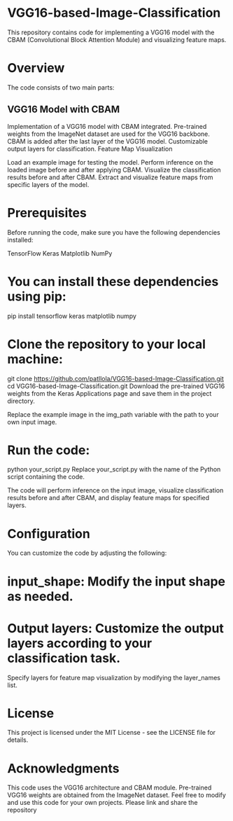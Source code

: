 # VGG16-based-Image-Classification
This repository contains code for implementing a VGG16 model with the CBAM (Convolutional Block Attention Module) and visualizing feature maps.

# Overview
The code consists of two main parts:

## VGG16 Model with CBAM

Implementation of a VGG16 model with CBAM integrated.
Pre-trained weights from the ImageNet dataset are used for the VGG16 backbone.
CBAM is added after the last layer of the VGG16 model.
Customizable output layers for classification.
Feature Map Visualization

Load an example image for testing the model.
Perform inference on the loaded image before and after applying CBAM.
Visualize the classification results before and after CBAM.
Extract and visualize feature maps from specific layers of the model.
# Prerequisites
Before running the code, make sure you have the following dependencies installed:

TensorFlow
Keras
Matplotlib
NumPy
# You can install these dependencies using pip:

pip install tensorflow keras matplotlib numpy

# Clone the repository to your local machine:

git clone https://github.com/patllola/VGG16-based-Image-Classification.git
  cd VGG16-based-Image-Classification.git
Download the pre-trained VGG16 weights from the Keras Applications page and save them in the project directory.

Replace the example image in the img_path variable with the path to your own input image.

# Run the code:

python your_script.py
Replace your_script.py with the name of the Python script containing the code.

The code will perform inference on the input image, visualize classification results before and after CBAM, and display feature maps for specified layers.
# Configuration
You can customize the code by adjusting the following:

# input_shape: Modify the input shape as needed.
# Output layers: Customize the output layers according to your classification task.
Specify layers for feature map visualization by modifying the layer_names list.
# License
This project is licensed under the MIT License - see the LICENSE file for details.

# Acknowledgments
This code uses the VGG16 architecture and CBAM module.
Pre-trained VGG16 weights are obtained from the ImageNet dataset.
Feel free to modify and use this code for your own projects.
Please link and share the repository







